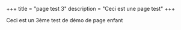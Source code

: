 +++
title = "page test 3"
description = "Ceci est une page test"
+++

Ceci est un 3ème test de démo de page enfant